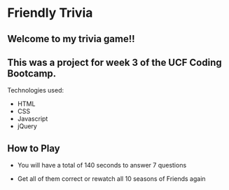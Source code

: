 # Friendly Trivia

## Welcome to my trivia game!!

## This was a project for week 3 of the UCF Coding Bootcamp.

Technologies used:
* HTML
* CSS
* Javascript
* jQuery


## How to Play

* You will have a total of 140 seconds to answer 7 questions

* Get all of them correct or rewatch all 10 seasons of Friends again


